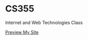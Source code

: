 # CS355
Internet and Web Technologies Class

[Preview My Site](https://venus.cs.qc.cuny.edu/~fuja3933/index.html)
